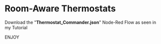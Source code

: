 # Room-Aware Thermostats
Download the "**Thermostat_Commander.json**" Node-Red Flow as seen in my Tutorial

ENJOY
